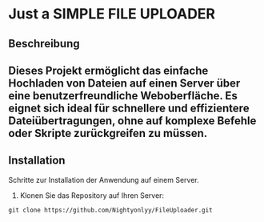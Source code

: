 # Just a SIMPLE FILE UPLOADER

## Beschreibung

## Dieses Projekt ermöglicht das einfache Hochladen von Dateien auf einen Server über eine benutzerfreundliche Weboberfläche. Es eignet sich ideal für schnellere und effizientere Dateiübertragungen, ohne auf komplexe Befehle oder Skripte zurückgreifen zu müssen.

## Installation
Schritte zur Installation der Anwendung auf einem Server.

1. Klonen Sie das Repository auf Ihren Server:
```shell
git clone https://github.com/Nightyonlyy/FileUploader.git
```
